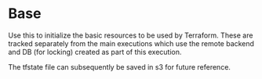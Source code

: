 # Base

Use this to initialize the basic resources to be used by Terraform. These are tracked separately from the main executions which use the remote backend and DB (for locking) created as part of this execution.

The tfstate file can subsequently be saved in s3 for future reference.
